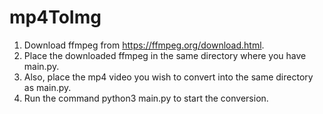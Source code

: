 # mp4ToImg
1. Download ffmpeg from https://ffmpeg.org/download.html.
2. Place the downloaded ffmpeg in the same directory where you have main.py.
3. Also, place the mp4 video you wish to convert into the same directory as main.py.
4. Run the command python3 main.py to start the conversion.